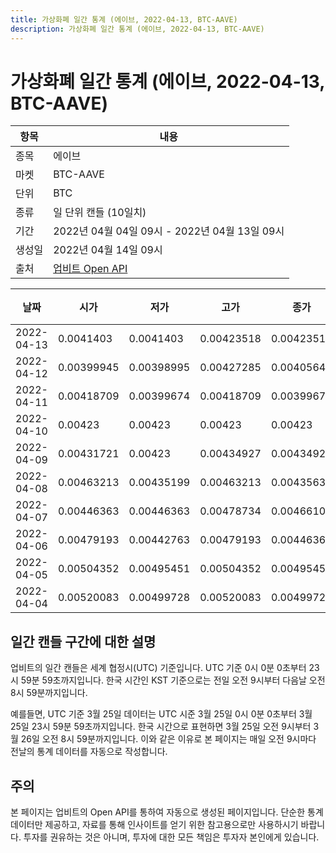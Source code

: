```yaml
---
title: 가상화폐 일간 통계 (에이브, 2022-04-13, BTC-AAVE)
description: 가상화폐 일간 통계 (에이브, 2022-04-13, BTC-AAVE)
---
```



가상화폐 일간 통계 (에이브, 2022-04-13, BTC-AAVE)
===

|항목|내용|
|--|--|
|종목|에이브|
|마켓|BTC-AAVE|
|단위|BTC|
|종류|일 단위 캔들 (10일치)|
|기간|2022년 04월 04일 09시 - 2022년 04월 13일 09시|
|생성일|2022년 04월 14일 09시|
|출처|[업비트 Open API](https://docs.upbit.com)|


|날짜|시가|저가|고가|종가|비고|
|--|--|--|--|--|--|
|2022-04-13|0.0041403|0.0041403|0.00423518|0.00423518|    |
|2022-04-12|0.00399945|0.00398995|0.00427285|0.00405641|    |
|2022-04-11|0.00418709|0.00399674|0.00418709|0.00399675|    |
|2022-04-10|0.00423|0.00423|0.00423|0.00423|    |
|2022-04-09|0.00431721|0.00423|0.00434927|0.00434927|    |
|2022-04-08|0.00463213|0.00435199|0.00463213|0.00435636|    |
|2022-04-07|0.00446363|0.00446363|0.00478734|0.00466105|    |
|2022-04-06|0.00479193|0.00442763|0.00479193|0.00446363|    |
|2022-04-05|0.00504352|0.00495451|0.00504352|0.00495451|    |
|2022-04-04|0.00520083|0.00499728|0.00520083|0.00499729|    |


일간 캔들 구간에 대한 설명
---


업비트의 일간 캔들은 세계 협정시(UTC) 기준입니다. 
UTC 기준 0시 0분 0초부터 23시 59분 59초까지입니다. 
한국 시간인 KST 기준으로는 전일 오전 9시부터 다음날 오전 8시 59분까지입니다. 


예를들면, UTC 기준 3월 25일 데이터는 UTC 시준 3월 25일 0시 0분 0초부터 3월 25일 23시 59분 59초까지입니다. 
한국 시간으로 표현하면 3월 25일 오전 9시부터 3월 26일 오전 8시 59분까지입니다. 
이와 같은 이유로 본 페이지는 매일 오전 9시마다 전날의 통계 데이터를 자동으로 작성합니다. 


주의
---


본 페이지는 업비트의 Open API를 통하여 자동으로 생성된 페이지입니다. 
단순한 통계 데이터만 제공하고, 자료를 통해 인사이트를 얻기 위한 참고용으로만 사용하시기 바랍니다. 
투자를 권유하는 것은 아니며, 투자에 대한 모든 책임은 투자자 본인에게 있습니다. 
